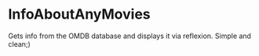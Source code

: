 # InfoAboutAnyMovies
Gets info from the OMDB database and displays it via reflexion. Simple and clean;)
